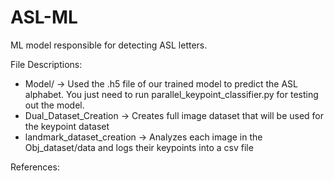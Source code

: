 # ASL-ML
ML model responsible for detecting ASL letters. 

File Descriptions:
  - Model/ -> Used the .h5 file of our trained model to predict the ASL alphabet. You just need to run parallel_keypoint_classifier.py for testing out the model. 
  - Dual_Dataset_Creation -> Creates full image dataset that will be used for the keypoint dataset
  - landmark_dataset_creation -> Analyzes each image in the Obj_dataset/data and logs their keypoints into a csv file
  
  
  
References:

